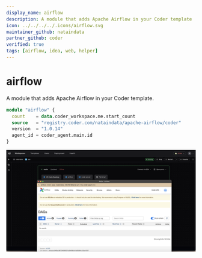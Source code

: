 ```yaml
---
display_name: airflow
description: A module that adds Apache Airflow in your Coder template
icon: ../../../../.icons/airflow.svg
maintainer_github: nataindata
partner_github: coder
verified: true
tags: [airflow, idea, web, helper]
---
```


# airflow

A module that adds Apache Airflow in your Coder template.

```tf
module "airflow" {
  count    = data.coder_workspace.me.start_count
  source   = "registry.coder.com/nataindata/apache-airflow/coder"
  version  = "1.0.14"
  agent_id = coder_agent.main.id
}
```

![Airflow](../../.images/airflow.png)
